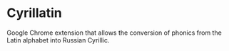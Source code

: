 # Cyrillatin
Google Chrome extension that allows the conversion of phonics from the Latin alphabet into Russian Cyrillic. 
